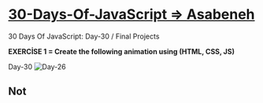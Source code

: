 # [30-Days-Of-JavaScript => Asabeneh](https://github.com/Asabeneh/30-Days-Of-JavaScript/blob/master/30_Day_Mini_project_final/30_day_mini_project_final.md) 

30 Days Of JavaScript: Day-30 / Final Projects

**EXERCİSE 1 = Create the following animation using (HTML, CSS, JS)**

Day-30 ![Day-26](https://github.com/Asabeneh/30-Days-Of-JavaScript/blob/master/images/projects/dom_mini_project_countries_object_day_10.1.gif)

## Not
